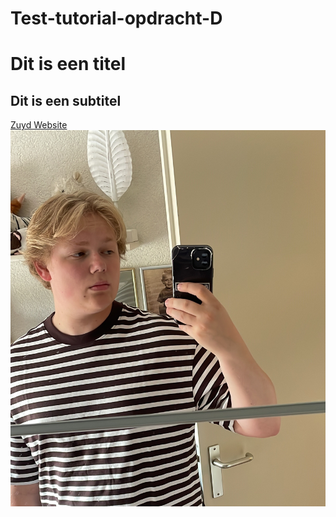 # Test-tutorial-opdracht-D
# Dit is een titel
## Dit is een subtitel
[Zuyd Website](zuyd.nl)
![Een foto van mij:](foto.JPG) 
